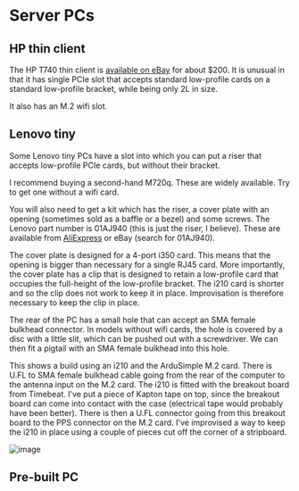 # Server PCs


## HP thin client

The HP T740 thin client is [available on eBay](https://www.ebay.com/itm/145079601430)
for about $200. It is unusual in that it has single PCIe slot
that accepts standard low-profile cards on a standard low-profile bracket,
while being only 2L in size.

It also has an M.2 wifi slot.

## Lenovo tiny

Some Lenovo tiny PCs have a slot into which you can put a riser that accepts
low-profile PCIe cards, but without their bracket.

I recommend buying a second-hand M720q. These are widely available.
Try to get one without a wifi card.

You will also need to get a kit which has the riser, a cover plate with an opening
(sometimes sold as a baffle or a bezel) and some screws. The Lenovo
part number is 01AJ940 (this is just the riser, I believe). These are available from
[AliExpress](https://www.aliexpress.com/item/1005004237346189.html) or eBay (search for
01AJ940).

The cover plate is designed for a 4-port i350 card. This means that the opening
is bigger than necessary for a single RJ45 card. More importantly, the cover plate
has a clip that is designed to retain a low-profile card that occupies the full-height
of the low-profile bracket. The i210 card is shorter and so the clip does not work
to keep it in place. Improvisation is therefore necessary to keep the clip in place.

The rear of the PC has a small hole that can accept an SMA female bulkhead connector.
In models without wifi cards, the hole is covered by a disc with a little slit, which
can be pushed out with a screwdriver. We can then fit a pigtail with an SMA female bulkhead
into this hole.

This shows a build using an i210 and the ArduSimple M.2 card. There is U.FL to SMA female
bulkhead cable going from the rear of the computer to the antenna input on the M.2
card. The i210 is fitted with the breakout board from Timebeat. I've put
a piece of Kapton tape on top, since the breakout board can come into contact with the case
(electrical tape would probably have been better).
There is then a U.FL connector
going from this breakout board to the PPS connector on the M.2 card.
I've improvised a way to keep the i210 in place using a couple of pieces
cut off the corner of a stripboard.

![image](https://github.com/jclark/pc-ptp-ntp-guide/assets/499966/baf3fb0c-8c73-48d3-aa22-6b9aa61ddcf7)

## Pre-built PC

